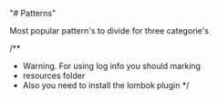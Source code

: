 "# Patterns" 

Most popular pattern's to divide for three categorie's

/**
*   Warning. For using log info you should marking
*   resources folder
*   Also you need to install the lombok plugin
*/

